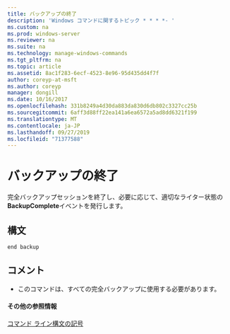 ```yaml
---
title: バックアップの終了
description: 'Windows コマンドに関するトピック * * * *- '
ms.custom: na
ms.prod: windows-server
ms.reviewer: na
ms.suite: na
ms.technology: manage-windows-commands
ms.tgt_pltfrm: na
ms.topic: article
ms.assetid: 8ac1f283-6ecf-4523-8e96-95d435dd4f7f
author: coreyp-at-msft
ms.author: coreyp
manager: dongill
ms.date: 10/16/2017
ms.openlocfilehash: 331b8249a4d30da883da830d6db802c3327cc25b
ms.sourcegitcommit: 6aff3d88ff22ea141a6ea6572a5ad8dd6321f199
ms.translationtype: MT
ms.contentlocale: ja-JP
ms.lasthandoff: 09/27/2019
ms.locfileid: "71377588"
---
```

# <a name="end-backup"></a>バックアップの終了




完全バックアップセッションを終了し、必要に応じて、適切なライター状態の**BackupComplete**イベントを発行します。

## <a name="syntax"></a>構文

```
end backup
```

## <a name="remarks"></a>コメント

-   このコマンドは、すべての完全バックアップに使用する必要があります。

#### <a name="additional-references"></a>その他の参照情報

[コマンド ライン構文の記号](command-line-syntax-key.md)